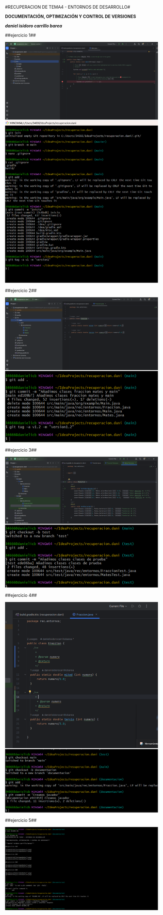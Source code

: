 #RECUPERACION DE TEMA4 - ENTORNOS DE DESARROLLO#

**DOCUMENTACIÓN, OPTIMIZACIÓN Y CONTROL DE VERSIONES**

***daniel isidoro carrillo barea***

##ejercicio 1##

![EJERCICIO1](screenshots/1.png)
![EJERCICIO1](screenshots/2.png)

##ejercicio 2##

![EJERCICIO2](screenshots/3.png)
![EJERCICIO2](screenshots/4.png)

##ejercicio 3##

![EJERCICIO3](screenshots/5.png)
![EJERCICIO3](screenshots/6.png)

##ejercicio 4##

![EJERCICIO4](screenshots/7.png)
![EJERCICIO4](screenshots/8.png)

##ejercicio 5##

![EJERCICIO5](screenshots/9.png)



